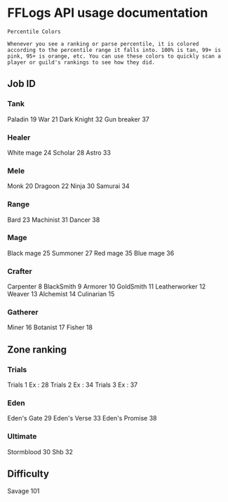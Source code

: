 # FFLogs API usage documentation

```lang-txt
Percentile Colors

Whenever you see a ranking or parse percentile, it is colored according to the percentile range it falls into. 100% is tan, 99+ is pink, 95+ is orange, etc. You can use these colors to quickly scan a player or guild's rankings to see how they did.
```

## Job ID

### Tank

Paladin 19
War 21
Dark Knight 32
Gun breaker 37

### Healer

White mage 24
Scholar 28
Astro 33

### Mele

Monk 20
Dragoon 22
Ninja 30
Samurai 34

### Range

Bard 23
Machinist 31
Dancer 38

### Mage

Black mage 25
Summoner 27
Red mage 35
Blue mage 36

### Crafter

Carpenter 8
BlackSmith 9
Armorer 10
GoldSmith 11
Leatherworker 12
Weaver 13
Alchemist 14
Culinarian 15

### Gatherer

Miner 16
Botanist 17
Fisher 18

## Zone ranking

### Trials

Trials 1 Ex : 28
Trials 2 Ex : 34
Trials 3 Ex : 37

### Eden

Eden's Gate 29
Eden's Verse 33
Eden's Promise 38

### Ultimate

Stormblood 30
Shb 32

## Difficulty

Savage 101
